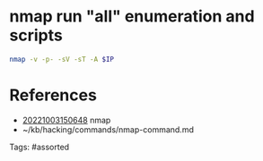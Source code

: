 # nmap run "all" enumeration and scripts
```bash
nmap -v -p- -sV -sT -A $IP
```

# References
- [20221003150648](/zet/20221003150648/README.md) nmap
- ~/kb/hacking/commands/nmap-command.md

Tags:
    #assorted
